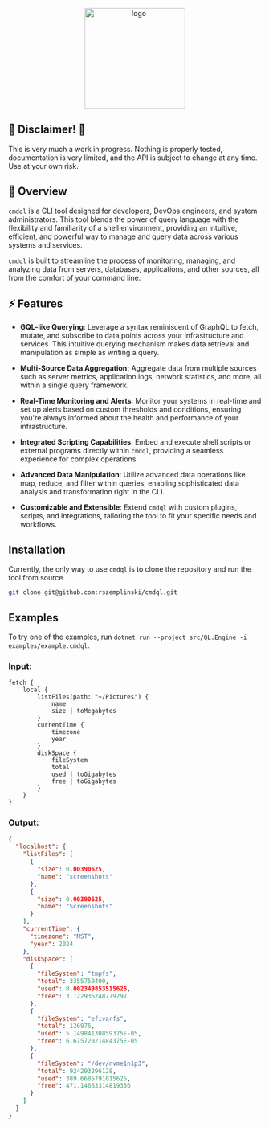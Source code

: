 <p align="center">
  <img alt="logo" src="./docfx/images/logo.png" height=200 />
</p>


## 🚨 Disclaimer! 🚨

This is very much a work in progress. Nothing is properly tested, documentation is very limited, and the API is subject to change at any time. Use at your own risk.

## 📖 Overview

`cmdql` is a CLI tool designed for developers, DevOps engineers, and system administrators. This tool blends the power of query language with the flexibility and familiarity of a shell environment, providing an intuitive, efficient, and powerful way to manage and query data across various systems and services.

`cmdql` is built to streamline the process of monitoring, managing, and analyzing data from servers, databases, applications, and other sources, all from the comfort of your command line.

## ⚡️ Features

* **GQL-like Querying**: Leverage a syntax reminiscent of GraphQL to fetch, mutate, and subscribe to data points across your infrastructure and services. This intuitive querying mechanism makes data retrieval and manipulation as simple as writing a query.

* **Multi-Source Data Aggregation:** Aggregate data from multiple sources such as server metrics, application logs, network statistics, and more, all within a single query framework.

* **Real-Time Monitoring and Alerts**: Monitor your systems in real-time and set up alerts based on custom thresholds and conditions, ensuring you're always informed about the health and performance of your infrastructure.

* **Integrated Scripting Capabilities**: Embed and execute shell scripts or external programs directly within `cmdql`, providing a seamless experience for complex operations.

* **Advanced Data Manipulation**: Utilize advanced data operations like map, reduce, and filter within queries, enabling sophisticated data analysis and transformation right in the CLI.

* **Customizable and Extensible**: Extend `cmdql` with custom plugins, scripts, and integrations, tailoring the tool to fit your specific needs and workflows.

## Installation

Currently, the only way to use `cmdql` is to clone the repository and run the tool from source.

```bash
git clone git@github.com:rszemplinski/cmdql.git
```

## Examples

To try one of the examples, run `dotnet run --project src/QL.Engine -i examples/example.cmdql`.

### Input:
```
fetch {
    local {
        listFiles(path: "~/Pictures") {
            name
            size | toMegabytes
        }
        currentTime {
            timezone
            year
        }
        diskSpace {
            fileSystem
            total
            used | toGigabytes
            free | toGigabytes
        }
    }
}
```

### Output:
```json
{
  "localhost": {
    "listFiles": [
      {
        "size": 0.00390625,
        "name": "screenshots"
      },
      {
        "size": 0.00390625,
        "name": "Screenshots"
      }
    ],
    "currentTime": {
      "timezone": "MST",
      "year": 2024
    },
    "diskSpace": [
      {
        "fileSystem": "tmpfs",
        "total": 3355750400,
        "used": 0.002349853515625,
        "free": 3.122936248779297
      },
      {
        "fileSystem": "efivarfs",
        "total": 126976,
        "used": 5.14984130859375E-05,
        "free": 6.67572021484375E-05
      },
      {
        "fileSystem": "/dev/nvme1n1p3",
        "total": 924293296128,
        "used": 389.6685791015625,
        "free": 471.14663314819336
      }
    ]
  }
}
```
